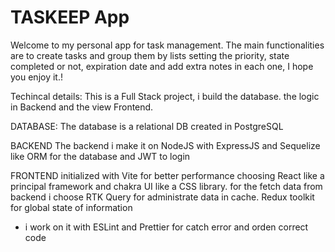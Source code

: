 # TASKEEP App

Welcome to my personal app for task management. 
The main functionalities are to create tasks and group them by lists setting the priority, state completed or not, expiration date and add extra notes 
in each one, I hope you enjoy it.!

Techincal details:
This is a Full Stack project, i build the database. the logic in Backend and the view Frontend.

DATABASE:
The database is a relational DB created in PostgreSQL 

BACKEND
The backend i make it on NodeJS with ExpressJS and Sequelize like ORM for the database and JWT to login


FRONTEND
initialized with Vite for better performance choosing React like a principal framework and chakra UI like a CSS library. for the fetch data from backend i choose RTK Query for administrate  data in cache. Redux toolkit for global state of information 

* i work on it with ESLint and Prettier for catch error and orden correct code


